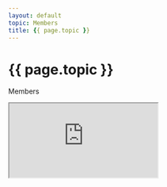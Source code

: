 ```yaml
---
layout: default
topic: Members
title: {{ page.topic }}
---
```


# {{ page.topic }}

Members


<iframe src="https://docs.google.com/spreadsheets/d/e/2PACX-1vRpJidGR5evDWLct_OeDK0C6XhdbEH8g7-pUwj3FQZePcGIHbHTj108KQoe6ItZlTUexp5nm16-21w9/pubhtml?gid=0&amp;single=true&amp;widget=true&amp;headers=false"></iframe>

